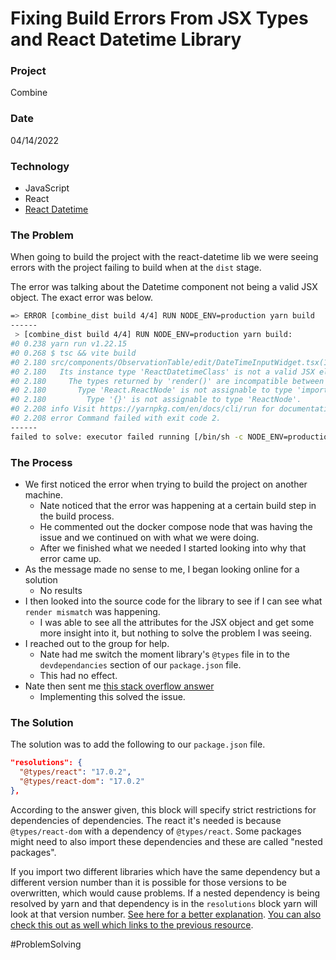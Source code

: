 # Fixing Build Errors From JSX Types and React Datetime Library

### Project
Combine

### Date
04/14/2022

### Technology
- JavaScript
- React
- [React Datetime](https://github.com/arqex/react-datetime)

### The Problem

When going to build the project with the react-datetime lib we were seeing errors with the project failing to build when at the `dist` stage.

The error was talking about the Datetime component not being a valid JSX object. The exact error was below.

```bash
=> ERROR [combine_dist build 4/4] RUN NODE_ENV=production yarn build                                     2.2s
------
 > [combine_dist build 4/4] RUN NODE_ENV=production yarn build:
#0 0.238 yarn run v1.22.15
#0 0.268 $ tsc && vite build
#0 2.180 src/components/ObservationTable/edit/DateTimeInputWidget.tsx(14,6): error TS2786: 'Datetime' cannot be used as a JSX component.
#0 2.180   Its instance type 'ReactDatetimeClass' is not a valid JSX element.
#0 2.180     The types returned by 'render()' are incompatible between these types.
#0 2.180       Type 'React.ReactNode' is not assignable to type 'import("/app/node_modules/@types/react-modal/node_modules/@types/react/index").ReactNode'.
#0 2.180         Type '{}' is not assignable to type 'ReactNode'.
#0 2.208 info Visit https://yarnpkg.com/en/docs/cli/run for documentation about this command.
#0 2.208 error Command failed with exit code 2.
------
failed to solve: executor failed running [/bin/sh -c NODE_ENV=production yarn build]: exit code: 2
```

### The Process

- We first noticed the error when trying to build the project on another machine.
    - Nate noticed that the error was happening at a certain build step in the build process.
    - He commented out the docker compose node that was having the issue and we continued on with what we were doing.
    - After we finished what we needed I started looking into why that error came up.
- As the message made no sense to me, I began looking online for a solution
    - No results
- I then looked into the source code for the library to see if I can see what `render mismatch` was happening.
    - I was able to see all the attributes for the JSX object and get some more insight into it, but nothing to solve the problem I was seeing.
- I reached out to the group for help.
    - Nate had me switch the moment library's `@types` file in to the `devdependancies` section of our `package.json` file.
    - This had no effect.
- Nate then sent me [this stack overflow answer](https://stackoverflow.com/questions/71791347/npm-package-cannot-be-used-as-a-jsx-component-type-errors/71828113#71828113)
    - Implementing this solved the issue.

### The Solution

The solution was to add the following to our `package.json` file.

```json
"resolutions": {
  "@types/react": "17.0.2",
  "@types/react-dom": "17.0.2"
},
```

According to the answer given, this block will specify strict restrictions for dependencies of dependencies. The react it's needed is because `@types/react-dom` with a dependency of `@types/react`. Some packages might need to also import these dependencies and these are called "nested packages". 

If you import two different libraries which have the same dependency but a different version number than it is possible for those versions to be overwritten, which would cause problems. If a nested dependency is being resolved by yarn and that dependency is in the `resolutions` block yarn will look at that version number. [See here for a better explanation](https://github.com/yarnpkg/rfcs/blob/master/implemented/0000-selective-versions-resolutions.md). [You can also check this out as well which links to the previous resource](https://classic.yarnpkg.com/lang/en/docs/selective-version-resolutions/).

#ProblemSolving
